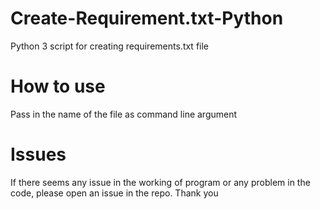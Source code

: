 # Create-Requirement.txt-Python
Python 3 script for creating requirements.txt file

# How to use
Pass in the name of the file as command line argument

# Issues
If there seems any issue in the working of program or any problem in the code, please open an issue in the repo. 
Thank you
